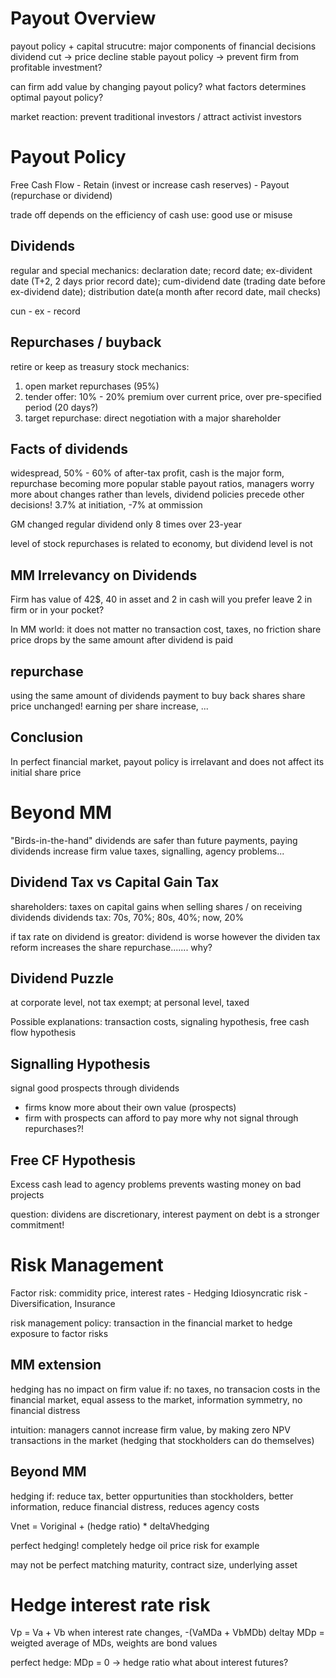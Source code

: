 # Payout Overview
payout policy + capital strucutre: major components of financial decisions
dividend cut -> price decline
stable payout policy -> prevent firm from profitable investment?

can firm add value by changing payout policy?
what factors determines optimal payout policy?

market reaction: prevent traditional investors / attract activist investors

# Payout Policy
Free Cash Flow - Retain (invest or increase cash reserves)
               - Payout (repurchase or dividend)

trade off depends on the efficiency of cash use: good use or misuse

## Dividends
regular and special
mechanics: declaration date; record date; ex-divident date (T+2, 2 days prior record date); cum-dividend date (trading date before ex-dividend date); distribution date(a month after record date, mail checks)

cun - ex - record

## Repurchases / buyback
retire or keep as treasury stock
mechanics:
1. open market repurchases (95%)
2. tender offer: 10% - 20% premium over current price, over pre-specified period (20 days?)
3. target repurchase: direct negotiation with a major shareholder

## Facts of dividends
widespread, 50% - 60% of after-tax profit, cash is the major form, repurchase becoming more popular
stable payout ratios, managers worry more about changes rather than levels, dividend policies precede other decisions!
3.7% at initiation, -7% at ommission

GM changed regular dividend only 8 times over 23-year 

level of stock repurchases is related to economy, but dividend level is not

## MM Irrelevancy on Dividends
Firm has value of 42$, 40 in asset and 2 in cash
will you prefer leave 2 in firm or in your pocket?

In MM world: it does not matter
no transaction cost, taxes, no friction
share price drops by the same amount after dividend is paid

## repurchase
using the same amount of dividends payment to buy back shares
share price unchanged!
earning per share increase, ...

## Conclusion
In perfect financial market, payout policy is irrelavant and does not affect its initial share price

# Beyond MM
"Birds-in-the-hand" dividends are safer than future payments, paying dividends increase firm value
taxes, signalling, agency problems...

## Dividend Tax vs Capital Gain Tax
shareholders: taxes on capital gains when selling shares / on receiving dividends
dividends tax: 70s, 70%; 80s, 40%; now, 20%

if tax rate on dividend is greator: dividend is worse
however the dividen tax reform increases the share repurchase.......
why?
## Dividend Puzzle
at corporate level, not tax exempt;
at personal level, taxed

Possible explanations:
transaction costs, signaling hypothesis, free cash flow hypothesis

## Signalling Hypothesis
signal good prospects through dividends
- firms know more about their own value (prospects)
- firm with prospects can afford to pay more
why not signal through repurchases?!

## Free CF Hypothesis
Excess cash lead to agency problems
prevents wasting money on bad projects

question: dividens are discretionary, interest payment on debt is a stronger commitment!

# Risk Management
Factor risk: commidity price, interest rates - Hedging
Idiosyncratic risk - Diversification, Insurance


risk management policy: transaction in the financial market to hedge exposure to factor risks
## MM extension
hedging has no impact on firm value if:
no taxes, no transacion costs in the financial market, equal assess to the market, information symmetry, no financial distress

intuition: managers cannot increase firm value, by making zero NPV transactions in the market
(hedging that stockholders can do themselves)

## Beyond MM
hedging if:
reduce tax, better oppurtunities than stockholders, better information, reduce financial distress, reduces agency costs

Vnet = Voriginal + (hedge ratio) * deltaVhedging

perfect hedging! completely hedge oil price risk for example

may not be perfect matching
maturity, contract size, underlying asset

# Hedge interest rate risk
Vp = Va + Vb
when interest rate changes, -(VaMDa + VbMDb) deltay
MDp = weigted average of MDs, weights are bond values

perfect hedge: MDp = 0 -> hedge ratio
what about interest futures?